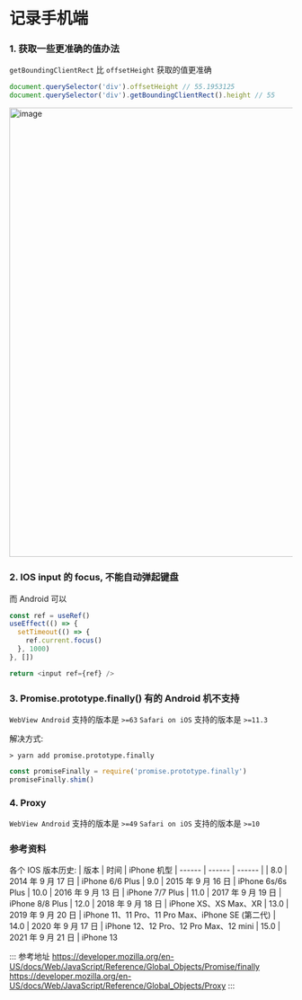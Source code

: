 # 记录手机端

### 1. 获取一些更准确的值办法

`getBoundingClientRect` 比 `offsetHeight` 获取的值更准确

```js
document.querySelector('div').offsetHeight // 55.1953125
document.querySelector('div').getBoundingClientRect().height // 55
```

<img width="800" alt="image" src="https://user-images.githubusercontent.com/32337542/154235622-1d7674d4-c7b0-482b-af35-311f67b9f372.png">

### 2. IOS input 的 focus, 不能自动弹起键盘

而 Android 可以

```js
const ref = useRef()
useEffect(() => {
  setTimeout(() => {
    ref.current.focus()
  }, 1000)
}, [])

return <input ref={ref} />
```

### 3. Promise.prototype.finally() 有的 Android 机不支持

`WebView Android` 支持的版本是 `>=63`
`Safari on iOS` 支持的版本是 `>=11.3`

解决方式:

```
> yarn add promise.prototype.finally
```

```js
const promiseFinally = require('promise.prototype.finally')
promiseFinally.shim()
```

### 4. Proxy

`WebView Android` 支持的版本是 `>=49`
`Safari on iOS` 支持的版本是 `>=10`

### 参考资料

各个 IOS 版本历史:
| 版本 | 时间 | iPhone 机型
| ------ | ------ | ------ |
| 8.0 | 2014 年 9 月 17 日 | iPhone 6/6 Plus
| 9.0 | 2015 年 9 月 16 日 | iPhone 6s/6s Plus
| 10.0 | 2016 年 9 月 13 日 | iPhone 7/7 Plus
| 11.0 | 2017 年 9 月 19 日 | iPhone 8/8 Plus
| 12.0 | 2018 年 9 月 18 日 | iPhone XS、XS Max、XR
| 13.0 | 2019 年 9 月 20 日 | iPhone 11、11 Pro、11 Pro Max、iPhone SE (第二代)
| 14.0 | 2020 年 9 月 17 日 | iPhone 12、12 Pro、12 Pro Max、12 mini
| 15.0 | 2021 年 9 月 21 日 | iPhone 13

::: 参考地址
https://developer.mozilla.org/en-US/docs/Web/JavaScript/Reference/Global_Objects/Promise/finally
https://developer.mozilla.org/en-US/docs/Web/JavaScript/Reference/Global_Objects/Proxy
:::
